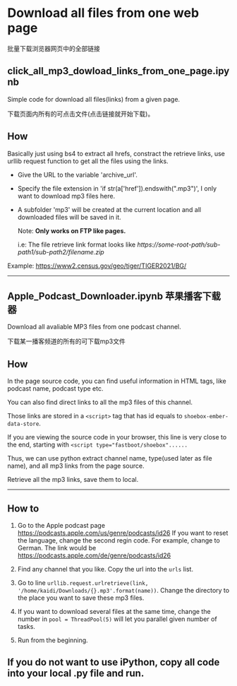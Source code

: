 # Download all files from one web page
批量下载浏览器网页中的全部链接

## click_all_mp3_dowload_links_from_one_page.ipynb 
Simple code for download all files(links) from a given page.

下载页面内所有的可点击文件(点击链接就开始下载)。


## How
Basically just using bs4 to extract all hrefs, constract the retrieve links, use urllib request function to get all the files using the links. 
- Give the URL to the variable 'archive_url'.
- Specify the file extension in 'if str(a['href']).endswith(".mp3")', I only want to download mp3 files here.
- A subfolder 'mp3' will be created at the current location and all downloaded files will be saved in it.

  Note:
  **Only works on FTP like pages.**
  
  i.e: The file retrieve link format looks like *https://some-root-path/sub-path1/sub-path2/filename.zip*

Example: https://www2.census.gov/geo/tiger/TIGER2021/BG/

----

## Apple_Podcast_Downloader.ipynb 苹果播客下载器
Download all avaliable MP3 files from one podcast channel.

下载某一播客频道的所有的可下载mp3文件

## How
In the page source code, you can find useful information in HTML tags, like podcast name, podcast type etc.

You can also find direct links to all the mp3 files of this channel.

Those links are stored in a `<script>` tag that has id equals to `shoebox-ember-data-store`.

If you are viewing the source code in your browser, this line is very close to the end, starting with `<script type="fastboot/shoebox"...... `

Thus, we can use python extract channel name, type(used later as file name), and all mp3 links from the page source.

Retrieve all the mp3 links, save them to local.


---
## How to
1. Go to the Apple podcast page https://podcasts.apple.com/us/genre/podcasts/id26
   If you want to reset the language, change the second regin code.
   For example, change to German. The link would be https://podcasts.apple.com/de/genre/podcasts/id26

2. Find any channel that you like. Copy the url into the `urls` list.
3. Go to line `urllib.request.urlretrieve(link, '/home/kaidi/Downloads/{}.mp3'.format(name))`.
   Change the directory to the place you want to save these mp3 files.
4. If you want to download several files at the same time, change the number in `pool = ThreadPool(5)` will let you parallel given number of tasks. 
5. Run from the beginning.


## If you do not want to use iPython, copy all code into your local .py file and run.

